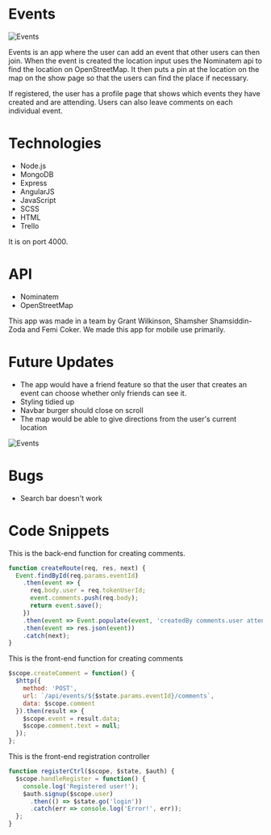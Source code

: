 # Events

![Events](https://i.imgur.com/VusU94H.png)

Events is an app where the user can add an event that other users can then join. When the event is created the location input uses the Nominatem api to find the location on OpenStreetMap. It then puts a pin at the location on the map on the show page so that the users can find the place if necessary.

If registered, the user has a profile page that shows which events they have created and are attending. Users can also leave comments on each individual event.

# Technologies

* Node.js
* MongoDB
* Express
* AngularJS
* JavaScript
* SCSS
* HTML
* Trello

It is on port 4000.

# API

* Nominatem
* OpenStreetMap

This app was made in a team by Grant Wilkinson, Shamsher Shamsiddin-Zoda and Femi Coker. We made this app for mobile use primarily.

# Future Updates

* The app would have a friend feature so that the user that creates an event can choose whether only friends can see it.
* Styling tidied up
* Navbar burger should close on scroll
* The map would be able to give directions from the user's current location

![Events](https://i.imgur.com/iAy79Fn.png)

# Bugs

* Search bar doesn't work

# Code Snippets

This is the back-end function for creating comments.

```javascript
function createRoute(req, res, next) {
  Event.findById(req.params.eventId)
    .then(event => {
      req.body.user = req.tokenUserId;
      event.comments.push(req.body);
      return event.save();
    })
    .then(event => Event.populate(event, 'createdBy comments.user attendees.attendee'))
    .then(event => res.json(event))
    .catch(next);
}
```

This is the front-end function for creating comments

```javascript
$scope.createComment = function() {
  $http({
    method: 'POST',
    url: `/api/events/${$state.params.eventId}/comments`,
    data: $scope.comment
  }).then(result => {
    $scope.event = result.data;
    $scope.comment.text = null;
  });
};
```

This is the front-end registration controller

```javascript
function registerCtrl($scope, $state, $auth) {
  $scope.handleRegister = function() {
    console.log('Registered user!');
    $auth.signup($scope.user)
      .then(() => $state.go('login'))
      .catch(err => console.log('Error!', err));
  };
}
```
